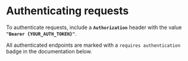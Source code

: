 # Authenticating requests

To authenticate requests, include a **`Authorization`** header with the value **`"Bearer {YOUR_AUTH_TOKEN}"`**.

All authenticated endpoints are marked with a `requires authentication` badge in the documentation below.


